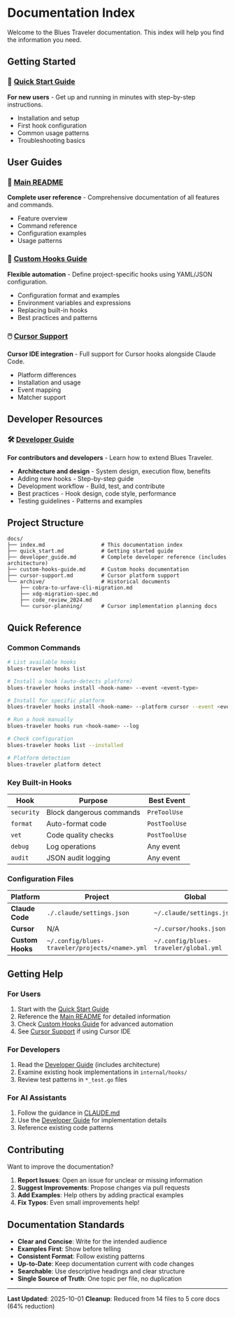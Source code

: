 # Documentation Index

Welcome to the Blues Traveler documentation. This index will help you find the information you need.

## Getting Started

### 🚀 [Quick Start Guide](quick_start.md)

**For new users** - Get up and running in minutes with step-by-step instructions.

- Installation and setup
- First hook configuration
- Common usage patterns
- Troubleshooting basics

## User Guides

### 📖 [Main README](../README.md)

**Complete user reference** - Comprehensive documentation of all features and commands.

- Feature overview
- Command reference
- Configuration examples
- Usage patterns

### 🧩 [Custom Hooks Guide](custom-hooks-guide.md)

**Flexible automation** - Define project-specific hooks using YAML/JSON configuration.

- Configuration format and examples
- Environment variables and expressions
- Replacing built-in hooks
- Best practices and patterns

### 🖱️ [Cursor Support](cursor-support.md)

**Cursor IDE integration** - Full support for Cursor hooks alongside Claude Code.

- Platform differences
- Installation and usage
- Event mapping
- Matcher support

## Developer Resources

### 🛠️ [Developer Guide](developer_guide.md)

**For contributors and developers** - Learn how to extend Blues Traveler.

- **Architecture and design** - System design, execution flow, benefits
- Adding new hooks - Step-by-step guide
- Development workflow - Build, test, and contribute
- Best practices - Hook design, code style, performance
- Testing guidelines - Patterns and examples

## Project Structure

```
docs/
├── index.md                  # This documentation index
├── quick_start.md            # Getting started guide
├── developer_guide.md        # Complete developer reference (includes architecture)
├── custom-hooks-guide.md     # Custom hooks documentation
├── cursor-support.md         # Cursor platform support
└── archive/                  # Historical documents
    ├── cobra-to-urfave-cli-migration.md
    ├── xdg-migration-spec.md
    ├── code_review_2024.md
    └── cursor-planning/      # Cursor implementation planning docs
```

## Quick Reference

### Common Commands

```bash
# List available hooks
blues-traveler hooks list

# Install a hook (auto-detects platform)
blues-traveler hooks install <hook-name> --event <event-type>

# Install for specific platform
blues-traveler hooks install <hook-name> --platform cursor --event <event-type>

# Run a hook manually
blues-traveler hooks run <hook-name> --log

# Check configuration
blues-traveler hooks list --installed

# Platform detection
blues-traveler platform detect
```

### Key Built-in Hooks

| Hook | Purpose | Best Event |
|------|---------|------------|
| `security` | Block dangerous commands | `PreToolUse` |
| `format` | Auto-format code | `PostToolUse` |
| `vet` | Code quality checks | `PostToolUse` |
| `debug` | Log operations | Any event |
| `audit` | JSON audit logging | Any event |

### Configuration Files

| Platform | Project | Global |
|----------|---------|--------|
| **Claude Code** | `./.claude/settings.json` | `~/.claude/settings.json` |
| **Cursor** | N/A | `~/.cursor/hooks.json` |
| **Custom Hooks** | `~/.config/blues-traveler/projects/<name>.yml` | `~/.config/blues-traveler/global.yml` |

## Getting Help

### For Users

1. Start with the [Quick Start Guide](quick_start.md)
2. Reference the [Main README](../README.md) for detailed information
3. Check [Custom Hooks Guide](custom-hooks-guide.md) for advanced automation
4. See [Cursor Support](cursor-support.md) if using Cursor IDE

### For Developers

1. Read the [Developer Guide](developer_guide.md) (includes architecture)
2. Examine existing hook implementations in `internal/hooks/`
3. Review test patterns in `*_test.go` files

### For AI Assistants

1. Follow the guidance in [CLAUDE.md](../CLAUDE.md)
2. Use the [Developer Guide](developer_guide.md) for implementation details
3. Reference existing code patterns

## Contributing

Want to improve the documentation?

1. **Report Issues**: Open an issue for unclear or missing information
2. **Suggest Improvements**: Propose changes via pull requests
3. **Add Examples**: Help others by adding practical examples
4. **Fix Typos**: Even small improvements help!

## Documentation Standards

- **Clear and Concise**: Write for the intended audience
- **Examples First**: Show before telling
- **Consistent Format**: Follow existing patterns
- **Up-to-Date**: Keep documentation current with code changes
- **Searchable**: Use descriptive headings and clear structure
- **Single Source of Truth**: One topic per file, no duplication

---

**Last Updated**: 2025-10-01
**Cleanup**: Reduced from 14 files to 5 core docs (64% reduction)
